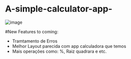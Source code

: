 # A-simple-calculator-app-
![image](https://github.com/Mateuxx/A-simple-calculator-app-/assets/83120884/a6c953e0-1f6f-4092-94a5-fcb2d69f6bfd)

#New Features to coming:
- Tramtamento de Erros
- Melhor Layout parecida com app calculadora que temos
- Mais operações como: %, Raiz quadrara e etc.
